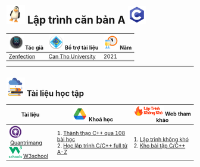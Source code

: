 # <img src="https://raw.githubusercontent.com/Zenfection/Image/master/2021/06/03-14-30-12-7a95e97086fbb1170c6d50d4a5996f2a.gif" title="" alt="7a95e97086fbb1170c6d50d4a5996f2a.gif" width="50"> Lập trình căn bản A ![](https://raw.githubusercontent.com/Zenfection/Image/master/2020/12/15-13-40-39-icons8-c_programming.png)

| <img src="https://raw.githubusercontent.com/Zenfection/Image/master/2021/03/20-14-36-27-logo%20cat.png" title="" alt="logo cat.png" width="40"> Tác giả | <img src="https://raw.githubusercontent.com/Zenfection/Image/master/2021/03/20-14-38-42-logo-ctu.png" title="" alt="logo-ctu.png" width="40"> Bổ trợ tài liệu | <img src="https://raw.githubusercontent.com/Zenfection/Image/master/2021/03/20-13-59-20-icons8-new_year's_eve.png" title="" alt="icons8-new_year's_eve.png" width="40"> Năm |
| ------------------------------------------------------------------------------------------------------------------------------------------------------- | ------------------------------------------------------------------------------------------------------------------------------------------------------------- | --------------------------------------------------------------------------------------------------------------------------------------------------------------------------- |
| [Zenfection](https://facebook.com/Zenfection)                                                                                                           | [Can Tho University](http://www.cit.ctu.edu.vn/)                                                                                                              | 2021                                                                                                                                                                        |

---

## ![S](https://raw.githubusercontent.com/Zenfection/Image/master/2020/12/15-14-31-38-Cloud%20Library.png) Tài liệu học tập

| Tài liệu                                                                                                                                                                                                                                                                                                                                                                                                                                                      | <img src="https://raw.githubusercontent.com/Zenfection/Image/master/2021/03/20-16-12-37-icons8-google_drive.png" title="" alt="icons8-google_drive.png" width="40"> Khoá học                                                                            | <img src="https://raw.githubusercontent.com/Zenfection/Image/master/2020/12/16-23-00-16-logo-272-90.png" width="80"> Web tham khảo                    |
| ------------------------------------------------------------------------------------------------------------------------------------------------------------------------------------------------------------------------------------------------------------------------------------------------------------------------------------------------------------------------------------------------------------------------------------------------------------- | ------------------------------------------------------------------------------------------------------------------------------------------------------------------------------------------------------------------------------------------------------- | ----------------------------------------------------------------------------------------------------------------------------------------------------- |
| <img title="" src="https://raw.githubusercontent.com/Zenfection/Image/master/2021/06/03-15-37-31-QuanTriMang200.png" alt="QuanTriMang200.png" width="35"> [Quantrimang](https://quantrimang.com/ngon-ngu-lap-trinh-c-la-gi-156137)<br><img title="" src="https://raw.githubusercontent.com/Zenfection/Image/master/2021/06/03-15-36-51-W3Schools_logo.svg.png" alt="W3Schools_logo.svg.png" width="35"> [W3school](https://www.w3schools.com/cpp/default.asp) | 1. [Thành thạo C++ qua 108 bài học](https://drive.google.com/drive/folders/1vx3CVIr3BCa2cmFPNyBLytJnTBVgVoX8?usp=sharing)<br>2. [Học lập trình C/C++ full từ A-Z](https://drive.google.com/drive/folders/1JTmHU9lr79QAHW19Wr_pyv2OJVkPQrhx?usp=sharing) | 1. [Lập trình không khó](https://nguyenvanhieu.vn/series/hoc-c-khong-kho/)<br>2. [Kho bài tập C/C++](https://nguyenvanhieu.vn/bai-tap-c-co-loi-giai/) |
